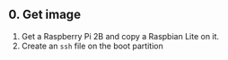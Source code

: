 ## 0. Get image

1. Get a Raspberry Pi 2B and copy a Raspbian Lite on it.
2. Create an `ssh` file on the boot partition
